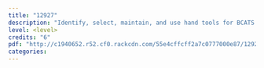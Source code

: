 ```yaml
---
title: "12927"
description: "Identify, select, maintain, and use hand tools for BCATS projects"
level: <level>
credits: "6"
pdf: "http://c1940652.r52.cf0.rackcdn.com/55e4cffcff2a7c0777000e87/12927.pdf"
categories:
---
```

